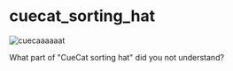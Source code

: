 cuecat_sorting_hat
==================
![cuecaaaaaat](http://cdn.makeagif.com/media/10-28-2013/jYnm7K.gif)

What part of "CueCat sorting hat" did you not understand?
